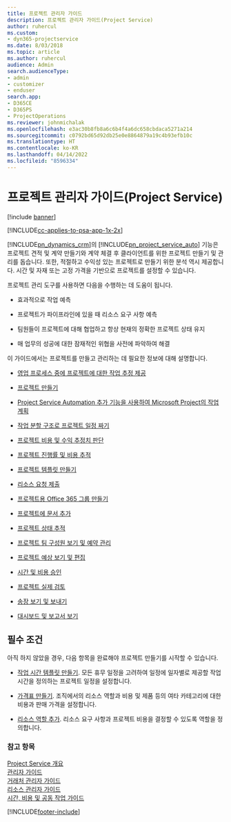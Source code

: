 ```yaml
---
title: 프로젝트 관리자 가이드
description: 프로젝트 관리자 가이드(Project Service)
author: ruhercul
ms.custom:
- dyn365-projectservice
ms.date: 8/03/2018
ms.topic: article
ms.author: ruhercul
audience: Admin
search.audienceType:
- admin
- customizer
- enduser
search.app:
- D365CE
- D365PS
- ProjectOperations
ms.reviewer: johnmichalak
ms.openlocfilehash: e3ac30b8fb8a6c6b4f4a6dc658cbdaca5271a214
ms.sourcegitcommit: c0792bd65d92db25e0e8864879a19c4b93efb10c
ms.translationtype: HT
ms.contentlocale: ko-KR
ms.lasthandoff: 04/14/2022
ms.locfileid: "8596334"
---
```

# <a name="project-manager-guide-project-service"></a>프로젝트 관리자 가이드(Project Service)

[!include [banner](../includes/psa-now-project-operations.md)]

[!INCLUDE[cc-applies-to-psa-app-1x-2x](../includes/cc-applies-to-psa-app-1x-2x.md)]

[!INCLUDE[pn_dynamics_crm](../includes/pn-dynamics-crm.md)]의 [!INCLUDE[pn_project_service_auto](../includes/pn-project-service-auto.md)] 기능은 프로젝트 견적 및 계약 만들기와 계약 체결 후 클라이언트를 위한 프로젝트 만들기 및 관리를 돕습니다. 또한, 적절하고 수익성 있는 프로젝트로 만들기 위한 분석 역시 제공합니다. 시간 및 자재 또는 고정 가격을 기반으로 프로젝트를 설정할 수 있습니다.  
  
 프로젝트 관리 도구를 사용하면 다음을 수행하는 데 도움이 됩니다.  
  
-   효과적으로 작업 예측  
  
-   프로젝트가 파이프라인에 있을 때 리소스 요구 사항 예측  
  
-   팀원들이 프로젝트에 대해 협업하고 항상 현재의 정확한 프로젝트 상태 유지  
  
-   매 업무의 성공에 대한 잠재적인 위협을 사전에 파악하여 해결  
  
이 가이드에서는 프로젝트를 만들고 관리하는 데 필요한 정보에 대해 설명합니다.  
  
-   [영업 프로세스 중에 프로젝트에 대한 작업 추정 제공](../psa/provide-estimates-project-during-sales-process.md)  
  
-   [프로젝트 만들기](../psa/create-project.md)  
  
-   [Project Service Automation 추가 기능을 사용하여 Microsoft Project의 작업 계획](../psa/add-plan-work-microsoft-project.md)  
  
-   [작업 분할 구조로 프로젝트 일정 짜기](../psa/schedule-project-work-breakdown-structure.md)  
  
-   [프로젝트 비용 및 수익 추정치 판단](../psa/determine-project-cost-revenue-estimates.md)  
  
-   [프로젝트 진행률 및 비용 추적](../psa/track-project-progress-cost.md)  
  
-   [프로젝트 템플릿 만들기](../psa/create-project-template.md)  
  
-   [리소스 요청 제출](../psa/submit-resource-requests.md)  
  
-   [프로젝트용 Office 365 그룹 만들기](../psa/create-office-365-group-project.md)  
  
-   [프로젝트에 문서 추가](../psa/add-documents-project.md)  
  
-   [프로젝트 상태 추적](../psa/track-project-status.md)  
  
-   [프로젝트 팀 구성원 보기 및 예약 관리](../psa/view-project-team-members-manage-bookings.md)  
  
-   [프로젝트 예상 보기 및 편집](../psa/view-edit-project-estimates.md)  
  
-   [시간 및 비용 승인](../psa/approve-time-expenses.md)  
  
-   [프로젝트 실제 검토](../psa/review-project-actuals.md)  
  
-   [송장 보기 및 보내기](../psa/view-send-invoices.md)  
  
-   [대시보드 및 보고서 보기](../psa/view-dashboards-reports.md)  
  
## <a name="prerequisites"></a>필수 조건  
 아직 하지 않았을 경우, 다음 항목을 완료해야 프로젝트 만들기를 시작할 수 있습니다.  
  
-   [작업 시간 템플릿 만들기](../psa/create-work-hours-template.md). 모든 휴무 일정을 고려하여 일정에 일자별로 제공할 작업 시간을 정의하는 프로젝트 일정을 설정합니다.  
  
-   [가격표 만들기](../psa/create-price-list.md). 조직에서의 리소스 역할과 비용 및 제품 등의 여타 카테고리에 대한 비용과 판매 가격을 설정합니다.  
  
-   [리소스 역할 추가](../psa/add-resource-roles.md). 리소스 요구 사항과 프로젝트 비용을 결정할 수 있도록 역할을 정의합니다.  
  
### <a name="see-also"></a>참고 항목  
 [Project Service 개요](../psa/overview.md)   
 [관리자 가이드](../psa/admin-guide.md)   
 [거래처 관리자 가이드](../psa/account-manager-guide.md)   
 [리소스 관리자 가이드](../psa/resource-manager-guide.md)   
 [시간, 비용 및 공동 작업 가이드](../psa/time-expense-collaboration-guide.md)



[!INCLUDE[footer-include](../includes/footer-banner.md)]

